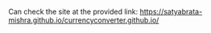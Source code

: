 Can check the site at the provided link: https://satyabrata-mishra.github.io/currencyconverter.github.io/
